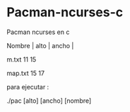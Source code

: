 # Pacman-ncurses-c
Pacman ncurses en c

Nombre | alto |  ancho  |
	
m.txt   11     15	
			
map.txt  15    17     


para ejecutar :

./pac [alto] [ancho] [nombre]
